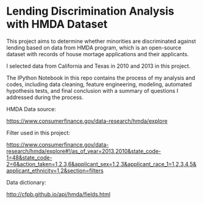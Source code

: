# Lending Discrimination Analysis with HMDA Dataset

This project aims to determine whether minorities are discriminated against lending based on data from HMDA program, which is an open-source dataset with records of house mortage applications and their applicants.

I selected data from California and Texas in 2010 and 2013 in this project.

The IPython Notebook in this repo contains the process of my analysis and codes, including data cleaning, feature engineering, modeling, automated hypothesis tests, and final conclusion with a summary of questions I addressed during the process.


HMDA Data source: 

https://www.consumerfinance.gov/data-research/hmda/explore

Filter used in this project:

https://www.consumerfinance.gov/data-research/hmda/explore#!/as_of_year=2013,2010&state_code-1=48&state_code-2=6&action_taken=1,2,3,6&applicant_sex=1,2,3&applicant_race_1=1,2,3,4,5&applicant_ethnicity=1,2&section=filters

Data dictionary:

http://cfpb.github.io/api/hmda/fields.html



